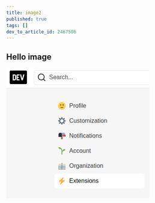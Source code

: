 ```yaml
---
title: image2
published: true
tags: []
dev_to_article_id: 2467506
---
```


## Hello image

![](./images/Screenshot%20From%202025-05-08%2007-18-46.png)
